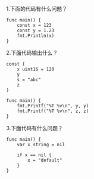 1.下面的代码有什么问题？

```
func main() {
    const x = 123
    const y = 1.23
    fmt.Println(x)
}
```

2.下面代码输出什么？

```
const (
    x uint16 = 120
    y
    s = "abc"
    z
)

func main() {
    fmt.Printf("%T %v\n", y, y)
    fmt.Printf("%T %v\n", z, z)
}
```

3.下面代码有什么问题？

```
func main() {  
    var x string = nil 

    if x == nil { 
        x = "default"
    }
}
```
